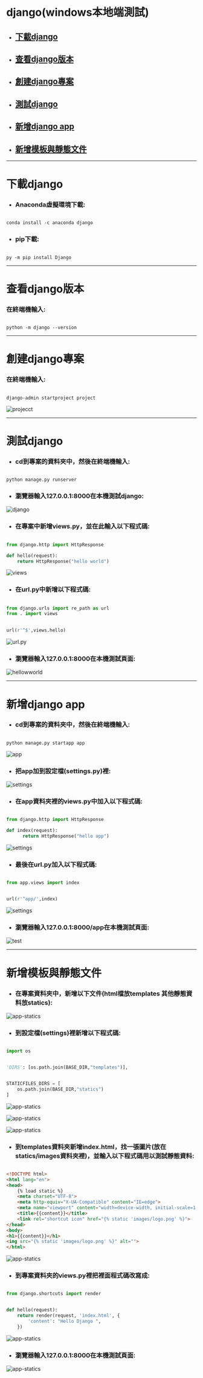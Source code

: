 # **django(windows本地端測試)**


- ## [下載django](#1)
- ## [查看django版本](#2)
- ## [創建django專案](#3)
- ## [測試django](#4)
- ## [新增django app](#5)
- ## [新增模板與靜態文件](#6)

---

<h1 id="1">
 下載django
</h1>
 

- ### Anaconda虛擬環境下載:
```shell

conda install -c anaconda django

```

- ### pip下載:
```shell

py -m pip install Django

```
---
<h1 id="2">
 查看django版本
</h1>


### 在終端機輸入:
```shell 

python -m django --version 

```
---
<h1 id="3">
 創建django專案
</h1>


### 在終端機輸入:
```shell

django-admin startproject project

```

 ![projecct](images/project.png)

---
<h1 id="4">
 測試django
</h1>


- ### cd到專案的資料夾中，然後在終端機輸入:
```shell

python manage.py runserver

```

- ### 瀏覽器輸入127.0.0.1:8000在本機測試django:  
![django](images/django.png)


- ### 在專案中新增views.py，並在此輸入以下程式碼:
```py

from django.http import HttpResponse

def hello(request):
    return HttpResponse("hello world")

```
![views](/images/views.png)


- ### 在url.py中新增以下程式碼:  
```py
 
from django.urls import re_path as url
from . import views

```
```py
 
url(r'^$',views.hello)

```
![url.py](/images/urls.py.png)


- ### 瀏覽器輸入127.0.0.1:8000在本機測試頁面:  
![hellowworld](/images/helloworld.png)

---
<h1 id="5">
 新增django app
</h1>



- ### cd到專案的資料夾中，然後在終端機輸入:
```shell

python manage.py startapp app

```
 ![app](images/app.png)


- ### 把app加到設定檔(settings.py)裡:  
![settings](images/app-settings.png)


- ### 在app資料夾裡的views.py中加入以下程式碼:
```py

from django.http import HttpResponse

def index(request):
      return HttpResponse("hello app")

```
![settings](images/app-views.png)


- ### 最後在url.py加入以下程式碼:    
```py

from app.views import index

```
```py

url(r'^app/',index)

```
![settings](images/app-url.png)


- ### 瀏覽器輸入127.0.0.1:8000/app在本機測試頁面:  
![test](images/app-test.png)

---
<h1 id="6">
 新增模板與靜態文件
</h1>



- ### 在專案資料夾中，新增以下文件(html檔放templates 其他靜態資料放statics):  
![app-statics](images/statics.png)


- ### 到設定檔(settings)裡新增以下程式碼:  
```py

import os

```
```py

'DIRS': [os.path.join(BASE_DIR,"templates")],

```
```py

STATICFILES_DIRS = [
    os.path.join(BASE_DIR,"statics")
]

```
![app-statics](images/import-os.png)

![app-statics](images/templates-settings.png)

![app-statics](images/statics-settings.png)



- ### 到templates資料夾新增index.html，找一張圖片(放在statics/images資料夾裡)，並輸入以下程式碼用以測試靜態資料:  
```html

<!DOCTYPE html>
<html lang="en">
<head>
    {% load static %}
    <meta charset="UTF-8">
    <meta http-equiv="X-UA-Compatible" content="IE=edge">
    <meta name="viewport" content="width=device-width, initial-scale=1.0">
    <title>{{content}}</title>
    <link rel="shortcut icon" href="{% static 'images/logo.png' %}">
</head>
<body>
<h1>{{content}}</h1>
<img src="{% static 'images/logo.png' %}" alt="">
</html>

```
![app-statics](images/index.html.png)


- ### 到專案資料夾的views.py裡把裡面程式碼改寫成:  
```py

from django.shortcuts import render


def hello(request):
    return render(request, 'index.html', {
        'content': "Hello Django ",
    })

```
![app-statics](images/templates-views.png)


- ### 瀏覽器輸入127.0.0.1:8000在本機測試頁面:  
![app-statics](images/HelloDjango.png)


